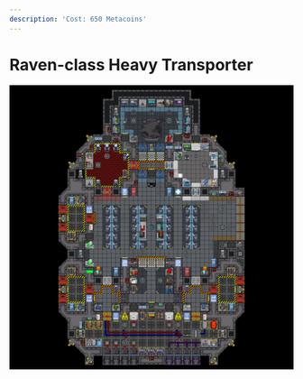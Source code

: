 ```yaml
---
description: 'Cost: 650 Metacoins'
---
```


# Raven-class Heavy Transporter

![](<../.gitbook/assets/image (36).png>)

